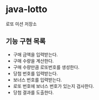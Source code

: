 # java-lotto

로또 미션 저장소

## 기능 구현 목록
- 구매 금액을 입력받는다.
- 구매 수량을 계산한다.
- 구매 수량만큼 로또번호를 생성한다.
- 당첨 번호를 입력받는다.
- 보너스 번호를 입력받는다.
- 로또 번호에 보너스 번호가 있는지 검사한다.
- 당첨 결과를 도출한다.
